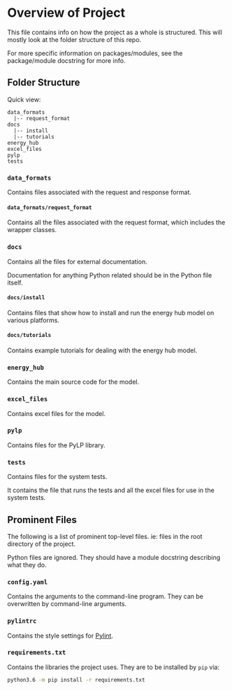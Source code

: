 # Overview of Project

This file contains info on how the project as a whole is structured.
This will mostly look at the folder structure of this repo.

For more specific information on packages/modules, see the package/module
docstring for more info.

## Folder Structure

Quick view:
```
data_formats
  |-- request_format
docs
  |-- install
  |-- tutorials
energy_hub
excel_files
pylp
tests
```

### `data_formats`

Contains files associated with the request and response format.

#### `data_formats/request_format`

Contains all the files associated with the request format, which includes the
wrapper classes.

### `docs`

Contains all the files for external documentation.

Documentation for anything Python related should be in the Python file itself.

#### `docs/install`

Contains files that show how to install and run the energy hub model on various
platforms.

#### `docs/tutorials`

Contains example tutorials for dealing with the energy hub model.

### `energy_hub`

Contains the main source code for the model.

### `excel_files`

Contains excel files for the model.

### `pylp`

Contains files for the PyLP library.

### `tests`

Contains files for the system tests.

It contains the file that runs the tests and all the excel files for use in the
system tests.

## Prominent Files

The following is a list of prominent top-level files.
ie: files in the root directory of the project.

Python files are ignored.
They should have a module docstring describing what they do.

### `config.yaml`

Contains the arguments to the command-line program.
They can be overwritten by command-line arguments.

### `pylintrc`

Contains the style settings for [Pylint](https://www.pylint.org/).

### `requirements.txt`

Contains the libraries the project uses.
They are to be installed by `pip` via:
```bash
python3.6 -m pip install -r requirements.txt
```
